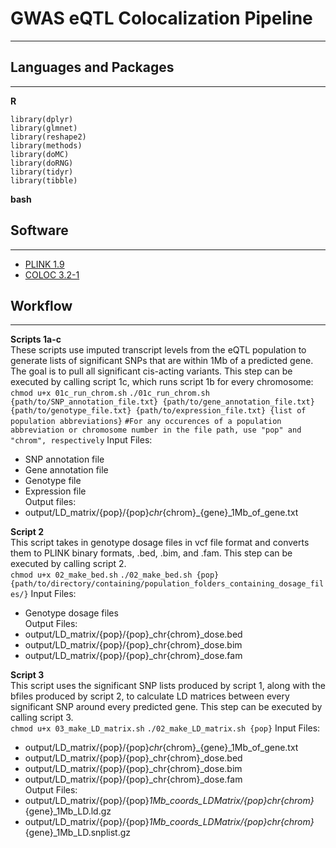 # GWAS eQTL Colocalization Pipeline
---
## Languages and Packages
---
**R**
```
library(dplyr)
library(glmnet)
library(reshape2)
library(methods)
library(doMC)
library(doRNG)
library(tidyr)
library(tibble)
```
**bash**
## Software ##
---
- [PLINK 1.9](https://www.cog-genomics.org/plink/)
- [COLOC 3.2-1](https://github.com/chr1swallace/coloc)

## Workflow ##
---
**Scripts 1a-c**<br />
These scripts use imputed transcript levels from the eQTL population to generate lists of significant SNPs that are within 1Mb of a predicted gene. The goal is to pull all significant cis-acting variants. This step can be executed by calling script 1c, which runs script 1b for every chromosome:<br />
	```
	chmod u+x 01c_run_chrom.sh
	```
	```
	./01c_run_chrom.sh {path/to/SNP_annotation_file.txt} {path/to/gene_annotation_file.txt} {path/to/genotype_file.txt} {path/to/expression_file.txt} {list of population abbreviations}
	```
	```
	#For any occurences of a population abbreviation or chromosome number in the file path, use "pop" and "chrom", respectively
	```
Input Files:<br />
- SNP annotation file<br />
- Gene annotation file<br />
- Genotype file<br />
- Expression file<br />
Output files:<br />
- output/LD_matrix/{pop}/{pop}_chr_{chrom}_{gene}_1Mb_of_gene.txt<br />

**Script 2**<br />
This script takes in genotype dosage files in vcf file format and converts them to PLINK binary formats, .bed, .bim, and .fam. This step can be executed by calling script 2.<br />
        ```
        chmod u+x 02_make_bed.sh
	```
	```
        ./02_make_bed.sh {pop} {path/to/directory/containing/population_folders_containing_dosage_files/}
        ```
Input Files:<br />
- Genotype dosage files<br />
Output Files:<br />
- output/LD_matrix/{pop}/{pop}_chr{chrom}_dose.bed<br />
- output/LD_matrix/{pop}/{pop}_chr{chrom}_dose.bim<br />
- output/LD_matrix/{pop}/{pop}_chr{chrom}_dose.fam<br />

**Script 3**<br />
This script uses the significant SNP lists produced by script 1, along with the bfiles produced by script 2, to calculate LD matrices between every significant SNP around every predicted gene. This step can be executed by calling script 3.<br />
        ```
        chmod u+x 03_make_LD_matrix.sh
	```
	```
        ./02_make_LD_matrix.sh {pop}
        ```
Input Files:<br />
- output/LD_matrix/{pop}/{pop}_chr_{chrom}_{gene}_1Mb_of_gene.txt<br />
- output/LD_matrix/{pop}/{pop}_chr{chrom}_dose.bed<br />
- output/LD_matrix/{pop}/{pop}_chr{chrom}_dose.bim<br />
- output/LD_matrix/{pop}/{pop}_chr{chrom}_dose.fam<br />
Output Files:<br />
- output/LD_matrix/{pop}/{pop}_1Mb_coords_LDMatrix/{pop}_chr_{chrom}_{gene}_1Mb_LD.ld.gz<br />
- output/LD_matrix/{pop}/{pop}_1Mb_coords_LDMatrix/{pop}_chr_{chrom}_{gene}_1Mb_LD.snplist.gz<br />
